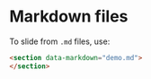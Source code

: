 # Markdown files

To slide from `.md` files, use:
```html
<section data-markdown="demo.md">  
</section>
```
